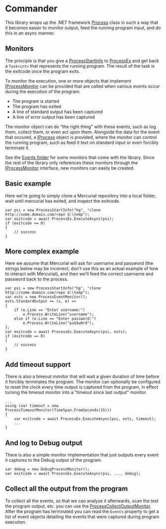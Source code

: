 # Commander

This library wraps up the .NET framework [Process](https://msdn.microsoft.com/en-us/library/system.diagnostics.process%28v=vs.110%29.aspx)
class in such a way that it becomes easier to monitor output, feed the running program input, and do this in an async manner.

## Monitors

The principle is that you give a [ProcessStartInfo](https://msdn.microsoft.com/en-us/library/system.diagnostics.processstartinfo%28v=vs.110%29.aspx) to
[ProcessEx](Commander/ProcessEx.cs) and get back a `Task<int>` that represents the running program. The result of the task is the exitcode once the
program exits.

To monitor the execution, one or more objects that implement [IProcessMonitor](Commander/IProcessMonitor.cs) can be provided that are called when
various events occur during the execution of the program:

* The program is started
* The program has exited
* A line of standard output has been captured
* A line of error output has been captured

The monitor object can do "the right thing" with these events, such as log them, collect them, or even act upon them. Alongside the data for
the event that occured, a [IProcess](Commander/IProcess.cs) object is provided, where the monitor can control the running program, such
as feed it text on standard input or even forcibly terminate it.

See the [Events folder](Commander/Events) for some monitors that come with the library. Since the rest of the library only references these monitors
through the [IProcessMonitor](Commander/IProcessMonitor.cs) interface, new monitors can easily be created.

## Basic example

Here we're going to simply clone a Mercurial repository into a local folder, wait until mercurial has exited, and inspect the exitcode.

    var psi = new ProcessStartInfo("hg", "clone http://some.domain.com/repo d:\temp");
    var exitcode = await ProcessEx.ExecuteAsync(psi);
    if (exitcode == 0)
    {
        // success
    }

## More complex example

Here we assume that Mercurial will ask for username and password (the strings below may be incorrect, don't use this as an actual example of how
to interact with Mercurial), and then we'll feed the correct username and password back to the process.

    var psi = new ProcessStartInfo("hg", "clone http://some.domain.com/repo d:\temp");
    var evts = new ProcessEventMonitor();
    evts.StandardOutput += (s, e) =>
    {
        if (e.Line == "Enter username:")
            e.Process.WriteLine("username");
        else if (e.Line == "Enter password:")
            e.Process.WriteLine("pa$$w0rd");
    };
    var exitcode = await ProcessEx.ExecuteAsync(psi, evts);
    if (exitcode == 0)
    {
        // success
    }


## Add timeout support

There is also a timeout monitor that will wait a given duration of time before it forcibly terminates the program. The
monitor can optionally be configured to reset the clock every time output is captured from the program, in effect
turning the timeout monitor into a "timeout since last output" monitor.

    ...
    using (var timeout = new ProcessTimeoutMonitor(TimeSpan.FromSeconds(15)))
    {
        var exitcode = await ProcessEx.ExecuteAsync(psi, evts, timeout);
        ...
    }

## And log to Debug output

There is also a simple monitor implementation that just outputs every event it captures to the Debug output
of the program.

    var debug = new DebugProcessMonitor();
    var exitcode = await ProcessEx.ExecuteAsync(psi, ..., debug);

## Collect all the output from the program

To collect all the events, so that we can analyze it afterwards, scan the text the program output, etc. you
can use the [ProcessCollectOutputMonitor](Commander/Monitors/ProcessCollectOutputMonitor.cs). After the
program has terminated you can read the `Events` property to get a list of event objects detailing the
events that were captured during program execution.